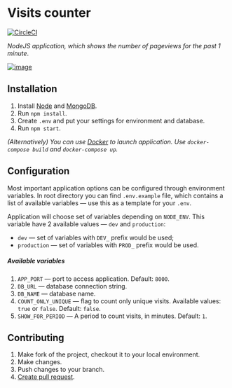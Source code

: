 # Visits counter

[![CircleCI](https://circleci.com/gh/mbyakow/visits-counter/tree/master.svg?style=svg)](https://circleci.com/gh/mbyakow/visitors-count)

_NodeJS application, which shows the number of pageviews for the past 1 minute_.

[![image](https://api.monosnap.com/rpc/file/download?id=zwDLIreh8wdvmVwWaVIbI0G0TI5LSk)](http://35.187.126.169)

## Installation

1. Install [Node](https://nodejs.org/en/) and [MongoDB](https://www.mongodb.com).
1. Run `npm install`.
1. Create `.env` and put your settings for environment and database. 
1. Run `npm start`.

_(Alternatively) You can use [Docker](https://www.docker.com) to launch application. Use `docker-compose build` and `docker-compose up`._

## Configuration

Most important application options can be configured through environment variables. In root directory you can find `.env.example` file, which contains a list of available variables &mdash; use this as a template for your `.env`.

Application will choose set of variables depending on `NODE_ENV`. This variable have 2 available values &mdash; `dev` and `production`:
   * `dev` &mdash; set of variables with `DEV_` prefix would be used;
   * `production` &mdash; set of variables with `PROD_` prefix would be used.
   
##### Available variables
   
1. `APP_PORT` &mdash; port to access application. Default: `8000`.
1. `DB_URL` &mdash; database connection string.
1. `DB_NAME` &mdash; database name.
1. `COUNT_ONLY_UNIQUE` &mdash; flag to count only unique visits. Available values: `true` or `false`. Default: `false`. 
1. `SHOW_FOR_PERIOD` &mdash; A period to count visits, in minutes. Default: `1`.

## Contributing

1. Make fork of the project, checkout it to your local environment.
1. Make changes.
1. Push changes to your branch.
1. [Create pull request](https://github.com/mbyakow/visitors-count/compare?expand=1).



